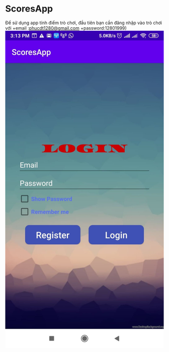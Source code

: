 # ScoresApp
Để sử dụng app tính điểm trò chơi, đầu tiên bạn cần đăng nhập vào trò chơi với 
+email :phucdt1280@gmail.com
+password:12801999)
![login](https://github.com/hieud1245k/ScoresApp/blob/%E1%BA%A3nh/131432557_3390205647772315_5607481777579275569_n.jpg)
